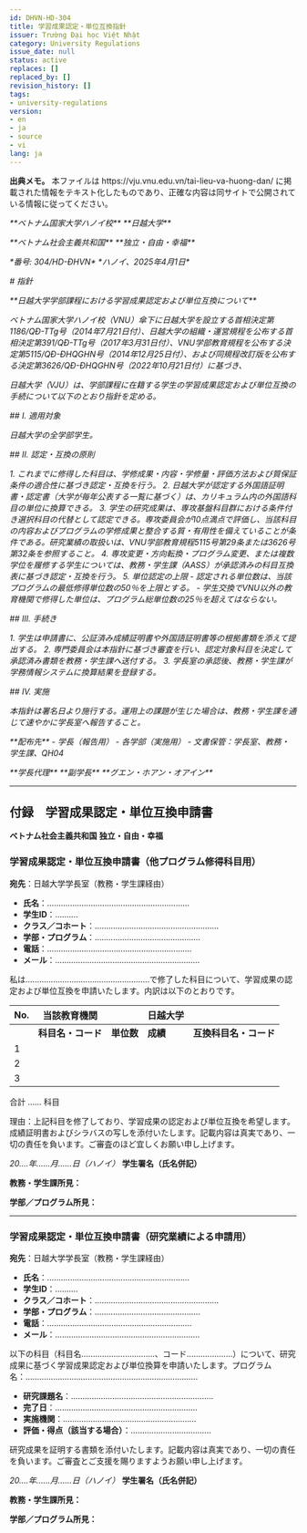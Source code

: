 ```yaml
---
id: DHVN-HD-304
title: 学習成果認定・単位互換指針
issuer: Trường Đại học Việt Nhật
category: University Regulations
issue_date: null
status: active
replaces: []
replaced_by: []
revision_history: []
tags:
- university-regulations
version:
- en
- ja
- source
- vi
lang: ja
---
```

<div class="source-note" role="note" aria-label="出典メモ">
  <p><strong>出典メモ。</strong> 本ファイルは https://vju.vnu.edu.vn/tai-lieu-va-huong-dan/ に掲載された情報をテキスト化したものであり、正確な内容は同サイトで公開されている情報に従ってください。</p>
  <p><em>**ベトナム国家大学ハノイ校** **日越大学**</em></p>
  <p><em>**ベトナム社会主義共和国** **独立・自由・幸福**</em></p>
  <p><em>*番号: 304/HD-ĐHVN* *ハノイ、2025年4月1日*</em></p>
  <p><em># 指針</em></p>
  <p><em>**日越大学学部課程における学習成果認定および単位互換について**</em></p>
  <p><em>ベトナム国家大学ハノイ校（VNU）傘下に日越大学を設立する首相決定第1186/QĐ-TTg号（2014年7月21日付）、日越大学の組織・運営規程を公布する首相決定第391/QĐ-TTg号（2017年3月31日付）、VNU学部教育規程を公布する決定第5115/QĐ-ĐHQGHN号（2014年12月25日付）、および同規程改訂版を公布する決定第3626/QĐ-ĐHQGHN号（2022年10月21日付）に基づき、</em></p>
  <p><em>日越大学（VJU）は、学部課程に在籍する学生の学習成果認定および単位互換の手続について以下のとおり指針を定める。</em></p>
  <p><em>## I. 適用対象</em></p>
  <p><em>日越大学の全学部学生。</em></p>
  <p><em>## II. 認定・互換の原則</em></p>
  <p><em>1. これまでに修得した科目は、学修成果・内容・学修量・評価方法および質保証条件の適合性に基づき認定・互換を行う。 2. 日越大学が認定する外国語証明書・認定書（大学が毎年公表する一覧に基づく）は、カリキュラム内の外国語科目の単位に換算できる。 3. 学生の研究成果は、専攻基盤科目群における条件付き選択科目の代替として認定できる。専攻委員会が10点満点で評価し、当該科目の内容およびプログラムの学修成果と整合する質・有用性を備えていることが条件である。研究業績の取扱いは、VNU学部教育規程5115号第29条または3626号第32条を参照すること。 4. 専攻変更・方向転換・プログラム変更、または複数学位を履修する学生については、教務・学生課（AASS）が承認済みの科目互換表に基づき認定・互換を行う。 5. 単位認定の上限 - 認定される単位数は、当該プログラムの最低修得単位数の50％を上限とする。 - 学生交換でVNU以外の教育機関で修得した単位は、プログラム総単位数の25％を超えてはならない。</em></p>
  <p><em>## III. 手続き</em></p>
  <p><em>1. 学生は申請書に、公証済み成績証明書や外国語証明書等の根拠書類を添えて提出する。 2. 専門委員会は本指針に基づき審査を行い、認定対象科目を決定して承認済み書類を教務・学生課へ送付する。 3. 学長室の承認後、教務・学生課が学務情報システムに換算結果を登録する。</em></p>
  <p><em>## IV. 実施</em></p>
  <p><em>本指針は署名日より施行する。運用上の課題が生じた場合は、教務・学生課を通じて速やかに学長室へ報告すること。</em></p>
  <p><em>**配布先** - 学長（報告用） - 各学部（実施用） - 文書保管：学長室、教務・学生課、QH04</em></p>
  <p><em>**学長代理** **副学長** **グエン・ホアン・オアイン**</em></p>
</div>


---

## 付録　学習成果認定・単位互換申請書

**ベトナム社会主義共和国**
**独立・自由・幸福**

### 学習成果認定・単位互換申請書（他プログラム修得科目用）

**宛先**：日越大学学長室（教務・学生課経由）

- **氏名**：..............................................................
- **学生ID**：..........
- **クラス／コホート**：......................................................
- **学部・プログラム**：..............................................
- **電話**：...............................................................
- **メール**：...............................................................

私は......................................................で修了した科目について、学習成果の認定および単位互換を申請いたします。内訳は以下のとおりです。

| No. | 当該教育機関 | | 日越大学 | |
| --- | --- | --- | --- | --- |
| | **科目名・コード** | **単位数** | **成績** | **互換科目名・コード** | **単位数** |
| 1 | | | | | |
| 2 | | | | | |
| 3 | | | | | |

合計 ...... 科目

理由：上記科目を修了しており、学習成果の認定および単位互換を希望します。成績証明書およびシラバスの写しを添付いたします。記載内容は真実であり、一切の責任を負います。ご審査のほど宜しくお願い申し上げます。

*20....年......月......日（ハノイ）*
**学生署名（氏名併記）**

**教務・学生課所見：**

**学部／プログラム所見：**

---

### 学習成果認定・単位互換申請書（研究業績による申請用）

**宛先**：日越大学学長室（教務・学生課経由）

- **氏名**：..............................................................
- **学生ID**：..........
- **クラス／コホート**：......................................................
- **学部・プログラム**：..............................................
- **電話**：...............................................................
- **メール**：...............................................................

以下の科目（科目名................................、コード....................）について、研究成果に基づく学習成果認定および単位換算を申請いたします。プログラム名：...........................................................................

- **研究課題名**：..............................................................
- **完了日**：..............................................................
- **実施機関**：..........................................................
- **評価・得点（該当する場合）**：...................................

研究成果を証明する書類を添付いたします。記載内容は真実であり、一切の責任を負います。ご審査とご支援を賜りますようお願い申し上げます。

*20....年......月......日（ハノイ）*
**学生署名（氏名併記）**

**教務・学生課所見：**

**学部／プログラム所見：**
